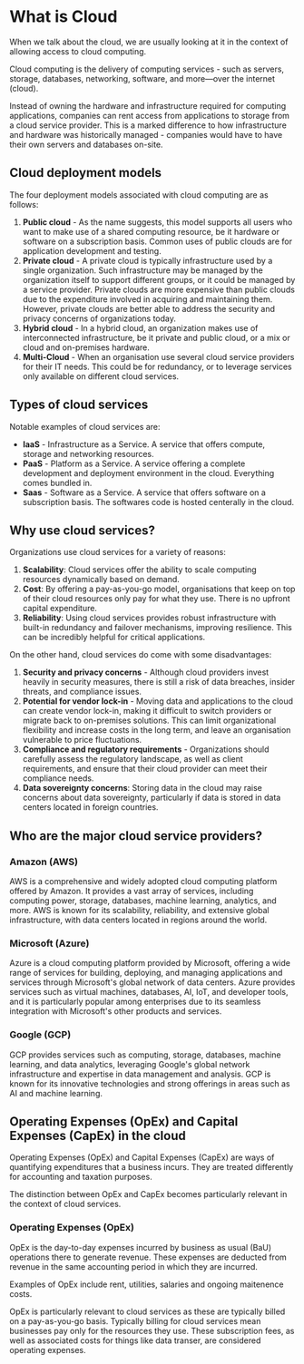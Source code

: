 # What is Cloud
When we talk about the cloud, we are usually looking at it in the context of allowing access to cloud computing. 

Cloud computing is the delivery of computing services - such as servers, storage, databases, networking, software, and more—over the internet (cloud).

Instead of owning the hardware and infrastructure required for computing applications, companies can rent access from applications to storage from a cloud service provider. 
This is a marked difference to how infrastructure and hardware was historically managed - companies would have to have their own servers and databases on-site.

## Cloud deployment models
The four deployment models associated with cloud computing are as follows:

1) **Public cloud** - As the name suggests, this model supports all users who want to make use of a shared computing resource, be it hardware or software on a subscription basis. Common uses of public clouds are for application development and testing.
2) **Private cloud** - A private cloud is typically infrastructure used by a single organization. Such infrastructure may be managed by the organization itself to support different groups, or it could be managed by a service provider. Private clouds are more expensive than public clouds due to the expenditure involved in acquiring and maintaining them. However, private clouds are better able to address the security and privacy concerns of organizations today.
3) **Hybrid cloud** - In a hybrid cloud, an organization makes use of interconnected infrastructure, be it private and public cloud, or a mix or cloud and on-premises hardware.
4) **Multi-Cloud** - When an organisation use several cloud service providers for their IT needs. This could be for redundancy, or to leverage services only available on different cloud services.

## Types of cloud services
Notable examples of cloud services are:
- **IaaS** - Infrastructure as a Service. A service that offers compute, storage and networking resources.
- **PaaS** - Platform as a Service. A service offering a complete development and deployment environment in the cloud. Everything comes bundled in.
- **Saas** - Software as a Service. A service that offers software on a subscription basis. The softwares code is hosted centerally in the cloud.

## Why use cloud services?
Organizations use cloud services for a variety of reasons:
1) **Scalability**: Cloud services offer the ability to scale computing resources dynamically based on demand. 
2) **Cost**: By offering a pay-as-you-go model, organisations that keep on top of their cloud resources only pay for what they use. There is no upfront capital expenditure.
3) **Reliability**: Using cloud services provides robust infrastructure with built-in redundancy and failover mechanisms, improving resilience. This can be incredibly helpful for critical applications.

On the other hand, cloud services do come with some disadvantages:
1) **Security and privacy concerns** -  Although cloud providers invest heavily in security measures, there is still a risk of data breaches, insider threats, and compliance issues.
2) **Potential for vendor lock-in** -  Moving data and applications to the cloud can create vendor lock-in, making it difficult to switch providers or migrate back to on-premises solutions. This can limit organizational flexibility and increase costs in the long term, and leave an organisation vulnerable to price fluctuations.  
3) **Compliance and regulatory requirements** - Organizations should carefully assess the regulatory landscape, as well as client requirements, and ensure that their cloud provider can meet their compliance needs.
4) **Data sovereignty concerns**: Storing data in the cloud may raise concerns about data sovereignty, particularly if data is stored in data centers located in foreign countries. 

## Who are the major cloud service providers?

### Amazon (AWS)
 AWS is a comprehensive and widely adopted cloud computing platform offered by Amazon. It provides a vast array of services, including computing power, storage, databases, machine learning, analytics, and more. AWS is known for its scalability, reliability, and extensive global infrastructure, with data centers located in regions around the world.
### Microsoft (Azure)
Azure is a cloud computing platform provided by Microsoft, offering a wide range of services for building, deploying, and managing applications and services through Microsoft's global network of data centers. Azure provides services such as virtual machines, databases, AI, IoT, and developer tools, and it is particularly popular among enterprises due to its seamless integration with Microsoft's other products and services.
### Google (GCP)
 GCP provides services such as computing, storage, databases, machine learning, and data analytics, leveraging Google's global network infrastructure and expertise in data management and analysis. GCP is known for its innovative technologies and strong offerings in areas such as AI and machine learning.

## Operating Expenses (OpEx) and Capital Expenses (CapEx) in the cloud
Operating Expenses (OpEx) and Capital Expenses (CapEx) are ways of quantifying expenditures that a business incurs. They are treated differently for accounting and taxation purposes.

The distinction between OpEx and CapEx becomes particularly relevant in the context of cloud services.

### Operating Expenses (OpEx)
OpEx is  the day-to-day expenses incurred by business as usual (BaU) operations there to generate revenue. These expenses are deducted from revenue in the same accounting period in which they are incurred.

Examples of OpEx include rent, utilities, salaries and ongoing maitenence costs.

OpEx is particularly relevant to cloud services as these are typically billed on a pay-as-you-go basis. Typically billing for cloud services mean businesses pay only for the resources they use. These subscription fees, as well as associated costs for things like data transer, are considered operating expenses.
 
